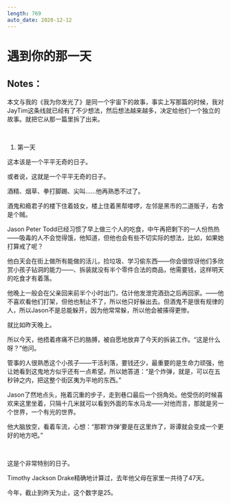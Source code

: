 ```yaml
---
length: 769
auto_date: 2020-12-12
---
```


# 遇到你的那一天

## Notes：

本文与我的《我为你发光了》是同一个宇宙下的故事，事实上写那篇的时候，我对JayTim这条线就已经有了不少想法，然后想法越来越多，决定给他们一个独立的故事。就把它从那一篇里拆了出来。

<br>

1. 第一天

这本该是一个平平无奇的日子。

或者说，这就是一个平平无奇的日子。

酒精、烟草、拳打脚踢、尖叫……他再熟悉不过了。

酒鬼和瘾君子的楼下住着妓女，楼上住着黑帮喽啰，左邻是黑市的二道贩子，右舍是个贼。

Jason Peter Todd已经习惯了早上做三个人的吃食，中午再把剩下的一人份热热——吸毒的人不会觉得饿，他知道，但他也会有些不切实际的想法，比如，如果她打算戒了呢？

他白天会在街上做所有能做的活儿，捡垃圾、学习偷东西——你会很惊讶他们多欣赏小孩子钻洞的能力——、拆装就没有半个零件合法的商品，他需要钱，这样明天的吃食才有着落。

他晚上一般会在父亲回来前半个小时出门，估计他发泄完酒劲之后再回家。——他不喜欢看他们打架，但他也制止不了，所以他只好躲出去。但酒鬼不是很有规律的人，所以Jason不是总能躲开，因为他常常躲，所以他会被揍得更惨。

就比如昨天晚上。

所以今天，他捂着疼痛不已的胳膊，被自愿地放弃了今天的拆装工作。“这是什么呀？”他问。

管事的人很熟悉这个小孩子——干活利落，要钱还少，最重要的是生命力顽强，他让她看到这鬼地方似乎还有一点希望。所以她答道：“是个炸弹，就是，可以在五秒钟之内，把这整个街区夷为平地的东西。”

Jason了然地点头，拖着沉重的步子，走到巷口最后一个拐角处。他受伤的时候喜欢来这里坐着，只隔十几米就可以看到外面的车水马龙——对他而言，那就是另一个世界，一个有光的世界。

他大脑放空，看着车流，心想：“那颗‘炸弹’要是在这里炸了，哥谭就会变成一个更好的地方吧。”

<br>

这是个非常特别的日子。

Timothy Jackson Drake精确地计算过，去年他父母在家里一共待了47天。

今年，截止到昨天为止，这个数字是25。
